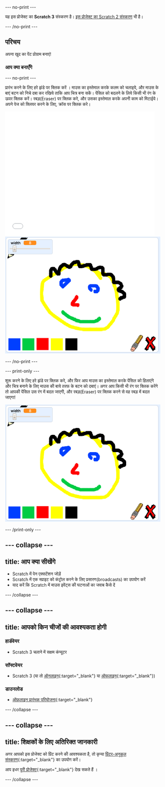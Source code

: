 --- no-print ---

यह इस प्रोजेक्ट का **Scratch 3** संस्करण है। [इस प्रोजेक्ट का Scratch 2 संस्करण](https://projects.raspberrypi.org/en/projects/paint-box-scratch2) भी है।

--- /no-print ---

## परिचय

अपना खुद का पेंट प्रोग्राम बनाएं!

### आप क्या बनाएँगे

--- no-print ---

प्रारंभ करने के लिए हरे झंडे पर क्लिक करें । माउस का इस्तेमाल करके कलम को चलाइये, और माउस के बाएं बटन को निचे दबा कर रखिये ताकि आप चित्र बना सकें। पेंसिल को बदलने के लिये किसी भी रंग के ऊपर क्लिक करें। रबड़(Eraser) पर क्लिक करे, और उसका इस्तेमाल करके अपनी काम को मिटाईये। अपने पेज को क्लियर करने के लिए, क्रॉस पर क्लिक करे।

<div class="scratch-preview">
  <iframe allowtransparency="true" width="485" height="402" src="//scratch.mit.edu/projects/embed/267243161/?autostart=false" frameborder="0" scrolling="no"></iframe>
  <img src="images/showcase.png">
</div>

--- /no-print ---

--- print-only ---

शुरू करने के लिए हरे झंडे पर क्लिक करे, और फिर आप माउस का इस्तेमाल करके पेंसिल को हिलाएंगे और चित्र बनाने के लिए माउस की बाये तरफ के बटन को दबाएं। अगर आप किसी भी रंग पर क्लिक करेंगे तो आपकी पेंसिल उस रंग में बदल जाएगी, और रबड़(Eraser) पर क्लिक करने से वह रबड़ में बदल जाएगा!

![शोकेस](images/showcase.png)

--- /print-only ---

--- collapse ---
---
title: आप क्या सीखेंगे
---
+ Scratch में पेन एक्सटेंशन जोड़ें
+ Scratch में एक स्प्राइट को कंट्रोल करने के लिए प्रसारण(broadcasts) का उपयोग करें
+ याद करें कि Scratch में माउस इवेंट्स की घटनाओं का जवाब कैसे दें

--- /collapse ---

--- collapse ---
---
title: आपको किन चीजों की आवश्यकता होगी
---
### हार्डवेयर

+ Scratch 3 चलाने में सक्षम कंप्यूटर

### सॉफ्टवेयर

+ Scratch 3 (या तो [ऑनलाइन](https://rpf.io/scratchon){:target="_blank"} या [ऑफलाइन](https://rpf.io/scratchoff){:target="_blank"})

### डाउनलोड

+ [ऑफ़लाइन प्रारंभक परियोजना](https://rpf.io/p/hi-IN/paint-box-go){:target="_blank"}

--- /collapse ---

--- collapse ---
---
title: शिक्षकों के लिए अतिरिक्त जानकारी
---
अगर आपको इस प्रोजेक्ट को प्रिंट करने की आवश्यकता है, तो कृप्या [प्रिंटर-अनुकूल संस्करण](https://projects.raspberrypi.org/hi-IN/projects/paint-box/print){:target="_blank"} का उपयोग करें।

आप इधर [पूरी प्रोजेक्ट](https://rpf.io/p/hi-IN/paint-box-get){:target="_blank"} देख सकते हैं ।

--- /collapse ---